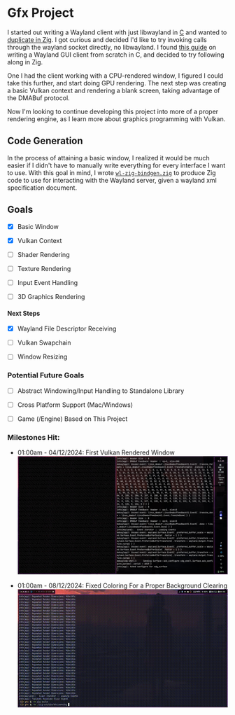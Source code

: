 # Gfx Project

I started out writing a Wayland client with just libwayland in [C](https://github.com/Liam-Malone/wayland_gfx) and wanted to [duplicate in Zig](https://github.com/Liam-Malone/zig-wayland_gfx). I got curious and decided I'd like to try invoking calls through the wayland socket directly, no libwayland.
I found [this guide](https://gaultier.github.io/blog/wayland_xrom_scratch.html) on writing a Wayland GUI client from scratch in C, and decided to try following along in Zig.

One I had the client working with a CPU-rendered window, I figured I could take this further, and start doing GPU rendering.
The next step was creating a basic Vulkan context and rendering a blank screen, taking advantage of the DMABuf protocol.

Now I'm looking to continue developing this project into more of a proper rendering engine, as I learn more about graphics programming with Vulkan.

## Code Generation

In the process of attaining a basic window, I realized it would be much easier if I didn't have to manually write everything for every interface I want to use. With this goal in mind, I wrote [`wl-zig-bindgen.zig`](./src/wl-zig-bindgen.zig) to produce Zig code to use for interacting with the Wayland server, given a wayland xml specification document.


## Goals

- [x] Basic Window
- [x] Vulkan Context
- [ ] Shader Rendering
- [ ] Texture Rendering
- [ ] Input Event Handling
- [ ] 3D Graphics Rendering


#### Next Steps

- [x] Wayland File Descriptor Receiving
- [ ] Vulkan Swapchain
- [ ] Window Resizing


### Potential Future Goals

- [ ] Abstract Windowing/Input Handling to Standalone Library
- [ ] Cross Platform Support (Mac/Windows)
- [ ] Game (/Engine) Based on This Project


### Milestones Hit:

- 01:00am - 04/12/2024: First Vulkan Rendered Window
![First screenshot of the GPU-rendered blank window](./assets/screenshots/first_vk-window.jpeg)

- 01:00am - 08/12/2024: Fixed Coloring For a Proper Background Clearing
![GIF of screen-clearing working as intended](./assets/videos/clear-demo.gif)
